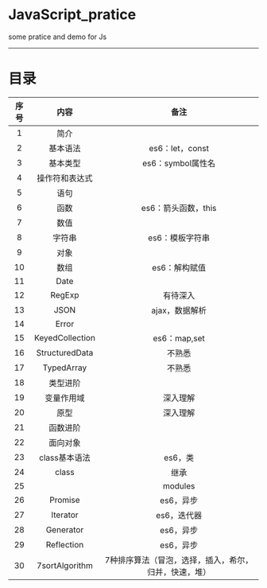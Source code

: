 # JavaScript_pratice
some pratice and demo for Js  

---------------------------------
# 目录  

|序号|内容|备注|
|:-:|:-:|:-:|
|1|简介||
|2|基本语法|es6：let，const|
|3|基本类型|es6：symbol属性名|
|4|操作符和表达式||
|5|语句||
|6|函数|es6：箭头函数，this|
|7|数值||
|8|字符串|es6：模板字符串|
|9|对象||
|10|数组|es6：解构赋值|
|11|Date||
|12|RegExp|有待深入|
|13|JSON|ajax，数据解析|
|14|Error||
|15|KeyedCollection|es6：map,set|
|16|StructuredData|不熟悉|
|17|TypedArray|不熟悉|
|18|类型进阶||
|19|变量作用域|深入理解|
|20|原型|深入理解|
|21|函数进阶||
|22|面向对象||
|23|class基本语法|es6，类|
|24|class|继承|es6，类|
|25||modules|模块化|
|26|Promise|es6，异步|
|27|Iterator|es6，迭代器|
|28|Generator|es6，异步|
|29|Reflection|es6，异步|
|30|7sortAlgorithm|7种排序算法（冒泡，选择，插入，希尔，归并，快速，堆）|
